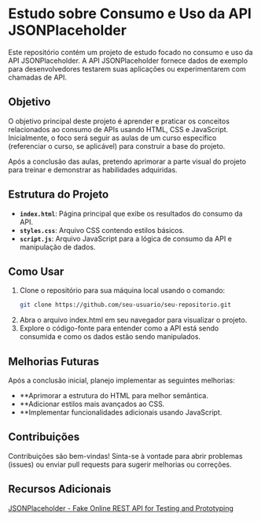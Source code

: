 # Estudo sobre Consumo e Uso da API JSONPlaceholder

Este repositório contém um projeto de estudo focado no consumo e uso da API JSONPlaceholder. A API JSONPlaceholder fornece dados de exemplo para desenvolvedores testarem suas aplicações ou experimentarem com chamadas de API.

## Objetivo

O objetivo principal deste projeto é aprender e praticar os conceitos relacionados ao consumo de APIs usando HTML, CSS e JavaScript. Inicialmente, o foco será seguir as aulas de um curso específico (referenciar o curso, se aplicável) para construir a base do projeto.

Após a conclusão das aulas, pretendo aprimorar a parte visual do projeto para treinar e demonstrar as habilidades adquiridas.

## Estrutura do Projeto

- **`index.html`**: Página principal que exibe os resultados do consumo da API.
- **`styles.css`**: Arquivo CSS contendo estilos básicos.
- **`script.js`**: Arquivo JavaScript para a lógica de consumo da API e manipulação de dados.

## Como Usar

1. Clone o repositório para sua máquina local usando o comando:
   ```bash
   git clone https://github.com/seu-usuario/seu-repositorio.git
2. Abra o arquivo index.html em seu navegador para visualizar o projeto.
3. Explore o código-fonte para entender como a API está sendo consumida e como os dados estão sendo manipulados.

## Melhorias Futuras

Após a conclusão inicial, planejo implementar as seguintes melhorias:

- **Aprimorar a estrutura do HTML para melhor semântica.
- **Adicionar estilos mais avançados ao CSS.
- **Implementar funcionalidades adicionais usando JavaScript.

## Contribuições
Contribuições são bem-vindas! Sinta-se à vontade para abrir problemas (issues) ou enviar pull requests para sugerir melhorias ou correções.

## Recursos Adicionais
[JSONPlaceholder - Fake Online REST API for Testing and Prototyping](https://jsonplaceholder.typicode.com/)
